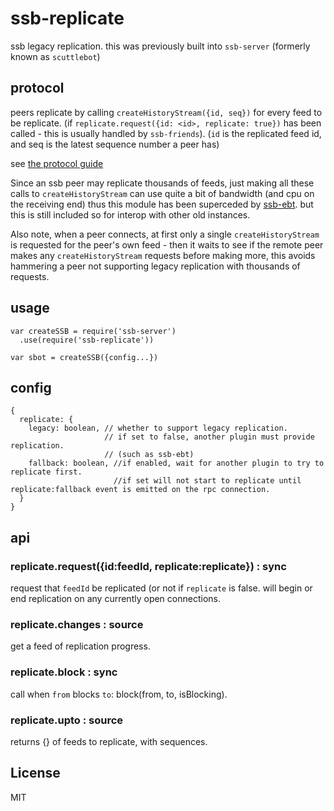 # ssb-replicate

ssb legacy replication. this was previously built into `ssb-server` (formerly known as `scuttlebot`)

## protocol

peers replicate by calling `createHistoryStream({id, seq})` for every feed to be replicate.
(if `replicate.request({id: <id>, replicate: true})` has been called - this is usually handled
by `ssb-friends`). (`id` is the replicated feed id, and seq is the latest sequence number a peer has)

see [the protocol guide](https://ssbc.github.io/scuttlebutt-protocol-guide/#createHistoryStream)

Since an ssb peer may replicate thousands of feeds, just making all these calls to `createHistoryStream`
can use quite a bit of bandwidth (and cpu on the receiving end) thus this module has been superceded
by [ssb-ebt](https://github.com/ssbc/ssb-ebt). but this is still included so for interop with other
old instances.

Also note, when a peer connects, at first only a single `createHistoryStream` is requested for the peer's
own feed - then it waits to see if the remote peer makes any `createHistoryStream` requests before
making more, this avoids hammering a peer not supporting legacy replication with thousands of requests.

## usage

```
var createSSB = require('ssb-server')
  .use(require('ssb-replicate'))

var sbot = createSSB({config...})
```

## config

```
{
  replicate: {
    legacy: boolean, // whether to support legacy replication.
                     // if set to false, another plugin must provide replication.
                     // (such as ssb-ebt)
    fallback: boolean, //if enabled, wait for another plugin to try to replicate first.
                       //if set will not start to replicate until replicate:fallback event is emitted on the rpc connection.
  }
}

```

## api

### replicate.request({id:feedId, replicate:replicate}) : sync

request that `feedId` be replicated (or not if `replicate` is false.
will begin or end replication on any currently open connections.

### replicate.changes : source

get a feed of replication progress.

### replicate.block : sync

call when `from` blocks `to`: block(from, to, isBlocking).

### replicate.upto : source

returns {} of feeds to replicate, with sequences.


## License

MIT


